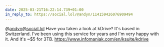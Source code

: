 ```yaml
---
date: 2025-03-21T16:22:14.739+01:00
in_reply_to: https://social.lol/@andyn/114159426076909494
---
```


@andyn@social.lol Have you taken a look at kDrive?
It's based in Switzerland. I've been using this service for years and I'm very happy with it. And it's ~$5 for 3TB.
https://www.infomaniak.com/en/ksuite/kdrive
